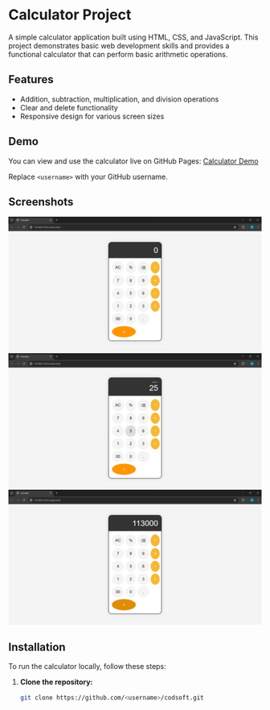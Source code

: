 # Calculator Project

A simple calculator application built using HTML, CSS, and JavaScript. This project demonstrates basic web development skills and provides a functional calculator that can perform basic arithmetic operations.

## Features

- Addition, subtraction, multiplication, and division operations
- Clear and delete functionality
- Responsive design for various screen sizes

## Demo

You can view and use the calculator live on GitHub Pages: [Calculator Demo](https://<username>.github.io/codsoft/)

Replace `<username>` with your GitHub username.

## Screenshots

![Calculator Screenshot 1](images/CalculatorScreenshot1.png)
![Calculator Screenshot 2](images/CalculatorScreenshot2.png)
![Calculator Screenshot 3](images/CalculatorScreenshot3.png)

## Installation

To run the calculator locally, follow these steps:

1. **Clone the repository:**
   ```bash
   git clone https://github.com/<username>/codsoft.git
